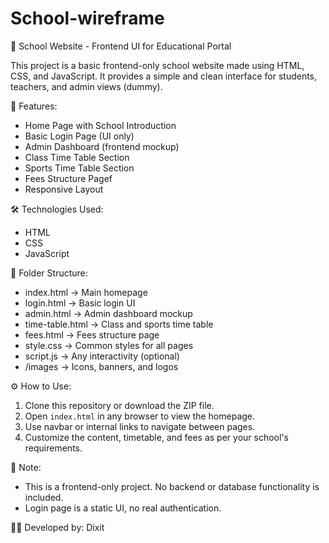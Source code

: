 # School-wireframe
🏫 School Website - Frontend UI for Educational Portal

This project is a basic frontend-only school website made using HTML, CSS, and JavaScript. It provides a simple and clean interface for students, teachers, and admin views (dummy).

🌟 Features:
- Home Page with School Introduction
- Basic Login Page (UI only)
- Admin Dashboard (frontend mockup)
- Class Time Table Section
- Sports Time Table Section
- Fees Structure Pagef
- Responsive Layout

🛠️ Technologies Used:
- HTML
- CSS
- JavaScript 

📁 Folder Structure:
- index.html → Main homepage
- login.html → Basic login UI
- admin.html → Admin dashboard mockup
- time-table.html → Class and sports time table
- fees.html → Fees structure page
- style.css → Common styles for all pages
- script.js → Any interactivity (optional)
- /images → Icons, banners, and logos

⚙️ How to Use:
1. Clone this repository or download the ZIP file.
2. Open `index.html` in any browser to view the homepage.
3. Use navbar or internal links to navigate between pages.
4. Customize the content, timetable, and fees as per your school's requirements.

📌 Note:
- This is a frontend-only project. No backend or database functionality is included.
- Login page is a static UI, no real authentication.

👨‍💻 Developed by: Dixit


